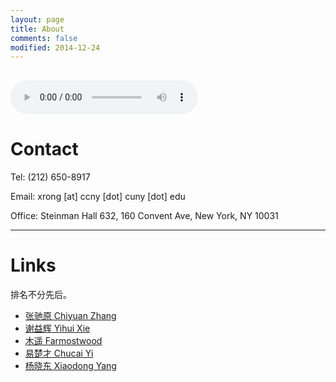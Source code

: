 ```yaml
---
layout: page
title: About
comments: false
modified: 2014-12-24
---
```



<audio width="300" height="32" style="margin: auto; top: 0; right: 0; bottom: 0; left: 0;" controls="controls" name="media" src="/media/music/from_sunset_to_sunrise.mp3"></audio>
----------

# Contact

Tel: (212) 650-8917

Email: xrong [at] ccny [dot] cuny [dot] edu

Office: Steinman Hall 632, 160 Convent Ave, New York, NY 10031

----------

# Links

排名不分先后。

- [张驰原 Chiyuan Zhang](http://freemind.pluskid.org)
- [谢益辉 Yihui Xie](http://yihui.name)
- [木遥 Farmostwood](http://blog.farmostwood.net)
- [易楚才 Chucai Yi](http://media-lab.engr.ccny.cuny.edu/~cyi)
- [杨晓东 Xiaodong Yang](http://yangxd.org)

